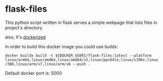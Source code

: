 # flask-files
This python script written in flask serves a simple webpage that lists files in project's directory. 

also, It's [dockerized](https://hub.docker.com/repository/docker/rzepson/flask-files/general)

In order to build this docker image you could use buildx:

`docker buildx build -t ${DOCKER_USER}/flask-files:latest --platform linux/arm64,linux/amd64,linux/amd64/v2,linux/ppc64le,linux/s390x,linux/386,linux/arm/v7,linux/arm/v6 --push .`

Default docker port is: 5000

